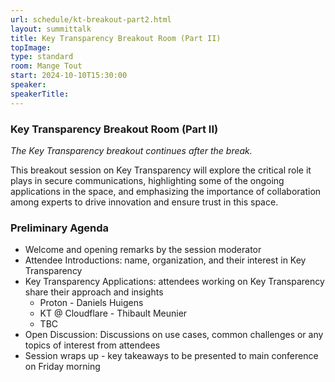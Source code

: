```yaml
---
url: schedule/kt-breakout-part2.html
layout: summittalk
title: Key Transparency Breakout Room (Part II)
topImage:
type: standard
room: Mange Tout
start: 2024-10-10T15:30:00
speaker:
speakerTitle: 
---
```


<div class="font-google font-medium">

### Key Transparency Breakout Room (Part II)

*The Key Transparency breakout continues after the break.*

This breakout session on Key Transparency will explore the critical role it plays in secure communications, highlighting some of the ongoing applications in the space, and emphasizing the importance of collaboration among experts to drive innovation and ensure trust in this space. 

### Preliminary Agenda 
   
   * Welcome and opening remarks by the session moderator
   * Attendee Introductions: name, organization, and their interest in Key Transparency
   * Key Transparency Applications: attendees working on Key Transparency share their approach and insights
      * Proton - Daniels Huigens
      * KT @ Cloudflare - Thibault Meunier
      * TBC 
   * Open Discussion: Discussions on use cases, common challenges or any topics of interest from attendees
   * Session wraps up - key takeaways to be presented to main conference on Friday morning

</div>
